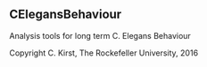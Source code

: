 CElegansBehaviour
-----------------

Analysis tools for long term C. Elegans Behaviour

Copyright C. Kirst, The Rockefeller University,  2016

